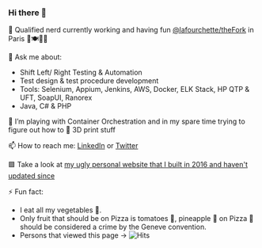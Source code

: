 ### Hi there 👋

🔭 Qualified nerd currently working and having fun [@lafourchette/theFork](https://github.com/lafourchette) in Paris 🍔🍽️🥖🥐

💬 Ask me about:
- Shift Left/ Right Testing & Automation
- Test design & test procedure development
- Tools: Selenium, Appium, Jenkins, AWS, Docker, ELK Stack, HP QTP & UFT, SoapUI, Ranorex
- Java, C# & PHP

🌱 I’m playing with Container Orchestration and in my spare time trying to figure out how to 🧵 3D print stuff 

📫 How to reach me: [LinkedIn](https://www.linkedin.com/in/mpolaru/) or [Twitter](https://twitter.com/Olaru_MP)

🟪 Take a look at [my ugly personal website that I built in 2016 and haven't updated since](http://marcelolaru.com/) 

⚡ Fun fact: 
- I eat all my vegetables 🥒.
- Only fruit that should be on Pizza is tomatoes 🍅, pineapple :pineapple: on Pizza 🍕 should be considered a crime by the Geneve convention.
- Persons that viewed this page -> <img src="https://hitcounter.pythonanywhere.com/count/tag.svg?url=https%3A%2F%2Fgithub.com%2Fmarcel-olaru" alt="Hits">

<!--
**marcel-olaru/marcel-olaru** is a ✨ _special_ ✨ repository because its `README.md` (this file) appears on your GitHub profile.

Here are some ideas to get you started:

- 🔭 I’m currently working on ...
- 🌱 I’m currently learning ...
- 👯 I’m looking to collaborate on ...
- 🤔 I’m looking for help with ...
- 💬 Ask me about ...
- 📫 How to reach me: ...
- 😄 Pronouns: ...
- ⚡ Fun fact: ...
-->
